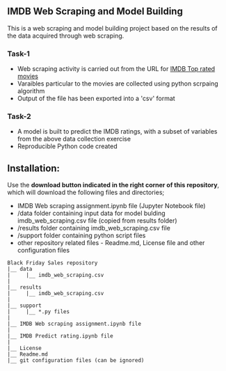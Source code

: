## IMDB Web Scraping and Model Building
This is a web scraping and model building project based on the results of the data acquired through web scraping.

### Task-1
- Web scraping activity is carried out from the URL for [IMDB Top rated movies](https://www.imdb.com/chart/top?ref_=nv_mv_250)
- Varaibles particular to the movies are collected using python scrpaing algorithm
- Output of the file has been exported into a 'csv' format

### Task-2
- A model is built to predict the IMDB ratings, with a subset of variables from the above data collection exercise
- Reproducible Python code created


## Installation:
Use the __download button indicated in the right corner of this repository__, which will download the following files and directories;
- IMDB Web scraping assignment.ipynb file (Jupyter Notebook file)
- /data folder containing input data for  model bulding imdb_web_scraping.csv file (copied from results folder)
- /results folder containing imdb_web_scraping.csv file 
- /support folder containing python script files
- other repository related files - Readme.md, License file and other configuration files

```
Black Friday Sales repository
|__ data
|     |__ imdb_web_scraping.csv
|
|__ results
|     |__ imdb_web_scraping.csv
|
|__ support
|     |__ *.py files
|
|__ IMDB Web scraping assignment.ipynb file
|
|__ IMDB Predict rating.ipynb file
|
|__ License
|__ Readme.md
|__ git configuration files (can be ignored)
```
